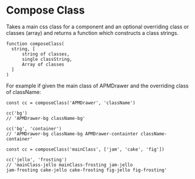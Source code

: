 # Compose Class

Takes a main css class for a component and
an optional overriding class or classes (array)
and returns a function which constructs a class strings.

```
function composeClass(
  string, [
      string of classes,
      single classString,
      Array of classes
  ]
)
```


For example if given the main class of APMDrawer
and the overriding class of className:

```
const cc = composeClass('APMDrawer', 'className')

cc('bg')
// 'APMDrawer-bg className-bg'

cc('bg', 'container')
// 'APMDrawer-bg className-bg APMDrawer-containter className-container'

const cc = composeClass('mainClass', ['jam', 'cake', 'fig'])

cc('jello', 'frosting')
// 'mainClass-jello mainClass-frosting jam-jello
jam-frosting cake-jello cake-frosting fig-jello fig-frosting'
```
